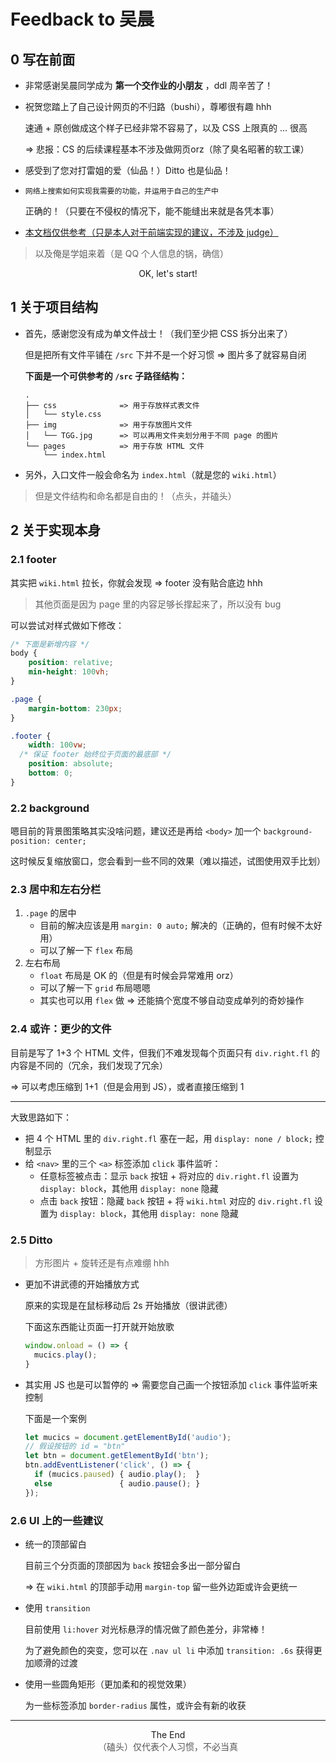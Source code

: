 # Feedback to 吴晨

## 0 写在前面

- 非常感谢吴晨同学成为 **第一个交作业的小朋友** ，ddl 周辛苦了！

- 祝贺您踏上了自己设计网页的不归路（bushi），尊嘟很有趣 hhh

  速通 + 原创做成这个样子已经非常不容易了，以及 CSS 上限真的 ... 很高

  => 悲报：CS 的后续课程基本不涉及做网页orz（除了臭名昭著的软工课）

- 感受到了您对打雷姐的爱（仙品！）Ditto 也是仙品！

- `网络上搜索如何实现我需要的功能，并运用于自己的生产中` 

  正确的！（只要在不侵权的情况下，能不能缝出来就是各凭本事）

- <u>本文档仅供参考（只是本人对于前端实现的建议，不涉及 judge）</u>

> 以及俺是学姐来着（是 QQ 个人信息的锅，确信）

<center>OK, let's start!</center>

## 1 关于项目结构

- 首先，感谢您没有成为单文件战士！（我们至少把 CSS 拆分出来了）

  但是把所有文件平铺在 `/src` 下并不是一个好习惯 => 图片多了就容易自闭

  **下面是一个可供参考的 `/src` 子路径结构：**

  ```text
  .
  ├── css              => 用于存放样式表文件
  │   └── style.css
  ├── img              => 用于存放图片文件
  │   └── TGG.jpg      => 可以再用文件夹划分用于不同 page 的图片
  └── pages            => 用于存放 HTML 文件
      └── index.html
  ```

- 另外，入口文件一般会命名为 `index.html`（就是您的 `wiki.html`）

> 但是文件结构和命名都是自由的！（点头，并磕头）

## 2 关于实现本身

### 2.1 footer

其实把 `wiki.html` 拉长，你就会发现 => footer 没有贴合底边 hhh

> 其他页面是因为 page 里的内容足够长撑起来了，所以没有 bug

可以尝试对样式做如下修改：

```css
/* 下面是新增内容 */
body {
	position: relative;
	min-height: 100vh;
}

.page {
 	margin-bottom: 230px;
}

.footer {
 	width: 100vw;
  /* 保证 footer 始终位于页面的最底部 */
	position: absolute;
	bottom: 0;
}
```

### 2.2 background

嗯目前的背景图策略其实没啥问题，建议还是再给 `<body>` 加一个 `background-position: center;`

这时候反复缩放窗口，您会看到一些不同的效果（难以描述，试图使用双手比划）

### 2.3 居中和左右分栏

1. `.page` 的居中
   - 目前的解决应该是用 `margin: 0 auto;` 解决的（正确的，但有时候不太好用）
   - 可以了解一下 `flex` 布局
2. 左右布局
   - `float` 布局是 OK 的（但是有时候会异常难用 orz）
   - 可以了解一下 `grid` 布局嗯嗯
   - 其实也可以用 `flex` 做 => 还能搞个宽度不够自动变成单列的奇妙操作

### 2.4 或许：更少的文件

目前是写了 1+3 个 HTML 文件，但我们不难发现每个页面只有 `div.right.fl` 的内容是不同的（冗余，我们发现了冗余）

=> 可以考虑压缩到 1+1（但是会用到 JS），或者直接压缩到 1

---

大致思路如下：

- 把 4 个 HTML 里的 `div.right.fl` 塞在一起，用 `display: none / block;` 控制显示
- 给 `<nav>` 里的三个 `<a>` 标签添加 `click` 事件监听：
  - 任意标签被点击：显示 `back` 按钮 + 将对应的  `div.right.fl`  设置为 `display: block`，其他用 `display: none` 隐藏
  - 点击 `back` 按钮：隐藏 `back` 按钮 + 将 `wiki.html` 对应的  `div.right.fl`  设置为 `display: block`，其他用 `display: none` 隐藏

### 2.5 Ditto

> 方形图片 + 旋转还是有点难绷 hhh

- 更加不讲武德的开始播放方式

  原来的实现是在鼠标移动后 2s 开始播放（很讲武德）

  下面这东西能让页面一打开就开始放歌

  ```js
  window.onload = () => {
  	mucics.play();
  }
  ```

- 其实用 JS 也是可以暂停的 => 需要您自己画一个按钮添加 `click` 事件监听来控制

  下面是一个案例

  ```js
  let mucics = document.getElementById('audio');
  // 假设按钮的 id = "btn"
  let btn = document.getElementById('btn');
  btn.addEventListener('click', () => {
    if (mucics.paused) { audio.play();  }
    else               { audio.pause(); }
  });
  ```

### 2.6 UI 上的一些建议

- 统一的顶部留白

  目前三个分页面的顶部因为 `back` 按钮会多出一部分留白

  => 在 `wiki.html` 的顶部手动用 `margin-top` 留一些外边距或许会更统一

- 使用 `transition`

  目前使用 `li:hover` 对光标悬浮的情况做了颜色差分，非常棒！

  为了避免颜色的突变，您可以在 `.nav ul li` 中添加 `transition: .6s` 获得更加顺滑的过渡

- 使用一些圆角矩形（更加柔和的视觉效果）

  为一些标签添加 `border-radius` 属性，或许会有新的收获

---

<center>The End</center>

<center style="color: #555;">（磕头）仅代表个人习惯，不必当真</center>
